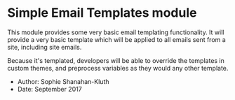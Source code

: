 # Simple Email Templates module

This module provides some very basic email templating functionality. It will
provide a very basic template which will be applied to all emails sent from a
site, including site emails.

Because it's templated, developers will be able to override the templates in
custom themes, and preprocess variables as they would any other template.

* Author: Sophie Shanahan-Kluth
* Date: September 2017
